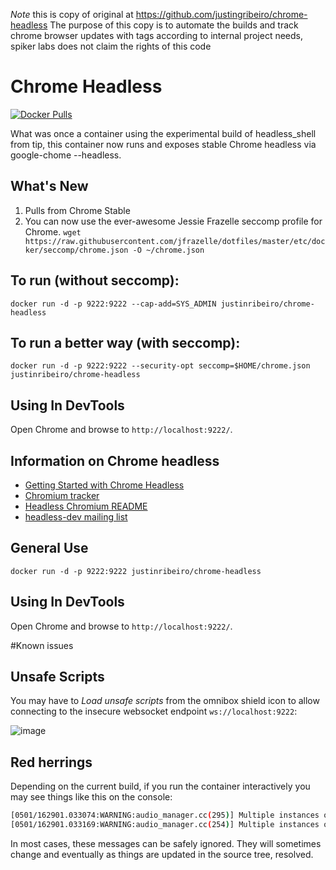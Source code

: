 *Note* this is copy of original at https://github.com/justingribeiro/chrome-headless
The purpose of this copy is to automate the builds and track chrome browser updates with tags according to internal project needs, spiker labs does not claim the rights of this code

# Chrome Headless

[![Docker Pulls](https://img.shields.io/docker/pulls/justinribeiro/chrome-headless.svg)](https://hub.docker.com/r/justinribeiro/chrome-headless/)

What was once a container using the experimental build of headless_shell from tip, this container now runs and exposes stable Chrome headless via google-chome --headless.

## What's New 
 
1. Pulls from Chrome Stable
2. You can now use the ever-awesome Jessie Frazelle seccomp profile for Chrome.
`wget https://raw.githubusercontent.com/jfrazelle/dotfiles/master/etc/docker/seccomp/chrome.json -O ~/chrome.json`

## To run (without seccomp):
`docker run -d -p 9222:9222 --cap-add=SYS_ADMIN justinribeiro/chrome-headless`
 
## To run a better way (with seccomp):
`docker run -d -p 9222:9222 --security-opt seccomp=$HOME/chrome.json justinribeiro/chrome-headless`

## Using In DevTools
Open Chrome and browse to `http://localhost:9222/`.

## Information on Chrome headless

* [Getting Started with Chrome Headless](https://developers.google.com/web/updates/2017/04/headless-chrome)
* [Chromium tracker](https://bugs.chromium.org/p/chromium/issues/list?q=label:Proj-Headless)
* [Headless Chromium README](https://chromium.googlesource.com/chromium/src/+/lkgr/headless/README.md)
* [headless-dev mailing list](https://groups.google.com/a/chromium.org/forum/#!forum/headless-dev)

## General Use
`docker run -d -p 9222:9222 justinribeiro/chrome-headless`

## Using In DevTools
Open Chrome and browse to `http://localhost:9222/`.

#Known issues

## Unsafe Scripts
You may have to _Load unsafe scripts_ from the omnibox shield icon to allow connecting to the insecure websocket endpoint `ws://localhost:9222`:

![image](https://cloud.githubusercontent.com/assets/39191/21593324/b3e92618-d0ca-11e6-9472-d07b9b9df2c9.png)

## Red herrings
Depending on the current build, if you run the container interactively you may see things like this on the console:
```sh
[0501/162901.033074:WARNING:audio_manager.cc(295)] Multiple instances of AudioManager detected
[0501/162901.033169:WARNING:audio_manager.cc(254)] Multiple instances of AudioManager detected
```
In most cases, these messages can be safely ignored. They will sometimes change and eventually as things are updated in the source tree, resolved.
